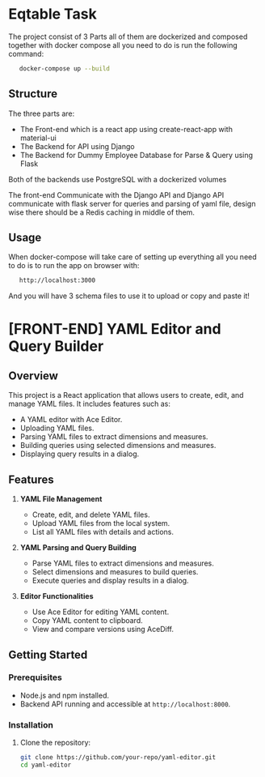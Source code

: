 # Eqtable Task

The project consist of 3 Parts all of them are dockerized and composed together with docker compose all you need to do is run the following command:

```bash
   docker-compose up --build
```

## Structure

The three parts are:

- The Front-end which is a react app using create-react-app with material-ui
- The Backend for API using Django
- The Backend for Dummy Employee Database for Parse & Query using Flask

Both of the backends use PostgreSQL with a dockerized volumes

The front-end Communicate with the Django API and Django API communicate with flask server for queries and parsing of yaml file, design wise there should be a Redis caching in middle of them.

## Usage

When docker-compose will take care of setting up everything all you need to do is to run the app on browser with:

```bash
   http://localhost:3000
```

And you will have 3 schema files to use it to upload or copy and paste it!

# [FRONT-END] YAML Editor and Query Builder

## Overview

This project is a React application that allows users to create, edit, and manage YAML files. It includes features such as:

- A YAML editor with Ace Editor.
- Uploading YAML files.
- Parsing YAML files to extract dimensions and measures.
- Building queries using selected dimensions and measures.
- Displaying query results in a dialog.

## Features

1. **YAML File Management**

   - Create, edit, and delete YAML files.
   - Upload YAML files from the local system.
   - List all YAML files with details and actions.

2. **YAML Parsing and Query Building**

   - Parse YAML files to extract dimensions and measures.
   - Select dimensions and measures to build queries.
   - Execute queries and display results in a dialog.

3. **Editor Functionalities**
   - Use Ace Editor for editing YAML content.
   - Copy YAML content to clipboard.
   - View and compare versions using AceDiff.

## Getting Started

### Prerequisites

- Node.js and npm installed.
- Backend API running and accessible at `http://localhost:8000`.

### Installation

1. Clone the repository:
   ```bash
   git clone https://github.com/your-repo/yaml-editor.git
   cd yaml-editor
   ```
